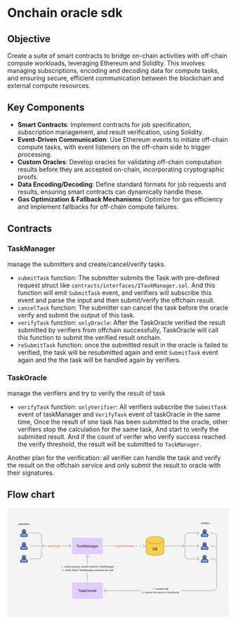 # Onchain oracle sdk

## Objective

Create a suite of smart contracts to bridge on-chain activities with off-chain compute workloads, leveraging Ethereum and Solidity. This involves managing subscriptions, encoding and decoding data for compute tasks, and ensuring secure, efficient communication between the blockchain and external compute resources.

## Key Components

- **Smart Contracts**: Implement contracts for job specification, subscription management, and result verification, using Solidity.
- **Event-Driven Communication**: Use Ethereum events to initiate off-chain compute tasks, with event listeners on the off-chain side to trigger processing.
- **Custom Oracles**: Develop oracles for validating off-chain computation results before they are accepted on-chain, incorporating cryptographic proofs.
- **Data Encoding/Decoding**: Define standard formats for job requests and results, ensuring smart contracts can dynamically handle these.
- **Gas Optimization & Fallback Mechanisms**: Optimize for gas efficiency and implement fallbacks for off-chain compute failures.

## Contracts

### TaskManager

manage the submitters and create/cancel/verify tasks.

- `submitTask` function: The submitter submits the Task with pre-defined request struct like `contracts/interfaces/ITaskManager.sol`. And this function will emit `SubmitTask` event, and verifiers will subscribe this event and parse the input and then submit/verify the offchain result.
- `cancelTask` function: The submitter can cancel the task before the oracle verify and submit the output of this task.
- `verifyTask` function: `onlyOracle`: After the TaskOracle verified the result submitted by verifiers from offchain successfully, TaskOracle will call this function to submit the verified result onchain.
- `reSubmitTask` function: once the submitted result in the oracle is failed to verified, the task will be resubmitted again and emit `SubmitTask` event again and the the task will be handled again by verifiers.

### TaskOracle

manage the verifiers and try to verify the result of task

- `verifyTask` function: `onlyVerifier`: All verifiers subscribe the `SubmitTask` event of taskManager and `VerifyTask` event of taskOracle in the same time, Once the result of one task has been submitted to the oracle, other verifiers stop the calculation for the same task, And start to verify the submiited result. And if the count of verifer who verify success reached the verify threshold, the result will be submitted to `TaskManager`.

Another plan for the verification: all verifier can handle the task and verify the result on the offchain service and only submit the result to oracle with their signatures.

## Flow chart
![alt text](</sources/flow.png>)